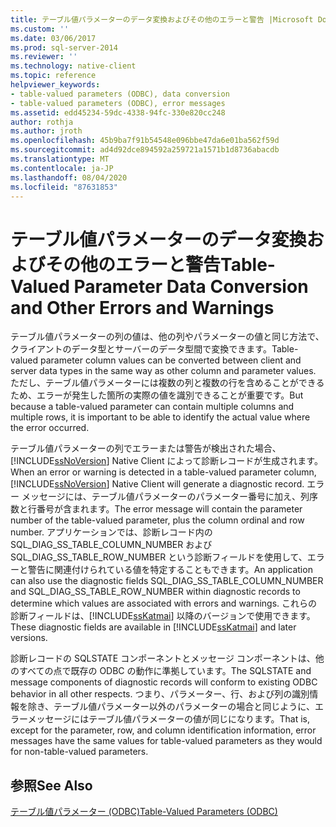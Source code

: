```yaml
---
title: テーブル値パラメーターのデータ変換およびその他のエラーと警告 |Microsoft Docs
ms.custom: ''
ms.date: 03/06/2017
ms.prod: sql-server-2014
ms.reviewer: ''
ms.technology: native-client
ms.topic: reference
helpviewer_keywords:
- table-valued parameters (ODBC), data conversion
- table-valued parameters (ODBC), error messages
ms.assetid: edd45234-59dc-4338-94fc-330e820cc248
author: rothja
ms.author: jroth
ms.openlocfilehash: 45b9ba7f91b54548e096bbe47da6e01ba562f59d
ms.sourcegitcommit: ad4d92dce894592a259721a1571b1d8736abacdb
ms.translationtype: MT
ms.contentlocale: ja-JP
ms.lasthandoff: 08/04/2020
ms.locfileid: "87631853"
---
```

# <a name="table-valued-parameter-data-conversion-and-other-errors-and-warnings"></a><span data-ttu-id="9c400-102">テーブル値パラメーターのデータ変換およびその他のエラーと警告</span><span class="sxs-lookup"><span data-stu-id="9c400-102">Table-Valued Parameter Data Conversion and Other Errors and Warnings</span></span>
  <span data-ttu-id="9c400-103">テーブル値パラメーターの列の値は、他の列やパラメーターの値と同じ方法で、クライアントのデータ型とサーバーのデータ型間で変換できます。</span><span class="sxs-lookup"><span data-stu-id="9c400-103">Table-valued parameter column values can be converted between client and server data types in the same way as other column and parameter values.</span></span> <span data-ttu-id="9c400-104">ただし、テーブル値パラメーターには複数の列と複数の行を含めることができるため、エラーが発生した箇所の実際の値を識別できることが重要です。</span><span class="sxs-lookup"><span data-stu-id="9c400-104">But because a table-valued parameter can contain multiple columns and multiple rows, it is important to be able to identify the actual value where the error occurred.</span></span>  
  
 <span data-ttu-id="9c400-105">テーブル値パラメーターの列でエラーまたは警告が検出された場合、[!INCLUDE[ssNoVersion](../../includes/ssnoversion-md.md)] Native Client によって診断レコードが生成されます。</span><span class="sxs-lookup"><span data-stu-id="9c400-105">When an error or warning is detected in a table-valued parameter column, [!INCLUDE[ssNoVersion](../../includes/ssnoversion-md.md)] Native Client will generate a diagnostic record.</span></span> <span data-ttu-id="9c400-106">エラー メッセージには、テーブル値パラメーターのパラメーター番号に加え、列序数と行番号が含まれます。</span><span class="sxs-lookup"><span data-stu-id="9c400-106">The error message will contain the parameter number of the table-valued parameter, plus the column ordinal and row number.</span></span> <span data-ttu-id="9c400-107">アプリケーションでは、診断レコード内の SQL_DIAG_SS_TABLE_COLUMN_NUMBER および SQL_DIAG_SS_TABLE_ROW_NUMBER という診断フィールドを使用して、エラーと警告に関連付けられている値を特定することもできます。</span><span class="sxs-lookup"><span data-stu-id="9c400-107">An application can also use the diagnostic fields SQL_DIAG_SS_TABLE_COLUMN_NUMBER and SQL_DIAG_SS_TABLE_ROW_NUMBER within diagnostic records to determine which values are associated with errors and warnings.</span></span> <span data-ttu-id="9c400-108">これらの診断フィールドは、[!INCLUDE[ssKatmai](../../includes/sskatmai-md.md)] 以降のバージョンで使用できます。</span><span class="sxs-lookup"><span data-stu-id="9c400-108">These diagnostic fields are available in [!INCLUDE[ssKatmai](../../includes/sskatmai-md.md)] and later versions.</span></span>  
  
 <span data-ttu-id="9c400-109">診断レコードの SQLSTATE コンポーネントとメッセージ コンポーネントは、他のすべての点で既存の ODBC の動作に準拠しています。</span><span class="sxs-lookup"><span data-stu-id="9c400-109">The SQLSTATE and message components of diagnostic records will conform to existing ODBC behavior in all other respects.</span></span> <span data-ttu-id="9c400-110">つまり、パラメーター、行、および列の識別情報を除き、テーブル値パラメーター以外のパラメーターの場合と同じように、エラーメッセージにはテーブル値パラメーターの値が同じになります。</span><span class="sxs-lookup"><span data-stu-id="9c400-110">That is, except for the parameter, row, and column identification information, error messages have the same values for table-valued parameters as they would for non-table-valued parameters.</span></span>  
  
## <a name="see-also"></a><span data-ttu-id="9c400-111">参照</span><span class="sxs-lookup"><span data-stu-id="9c400-111">See Also</span></span>  
 [<span data-ttu-id="9c400-112">テーブル値パラメーター &#40;ODBC&#41;</span><span class="sxs-lookup"><span data-stu-id="9c400-112">Table-Valued Parameters &#40;ODBC&#41;</span></span>](table-valued-parameters-odbc.md)  
  
  
